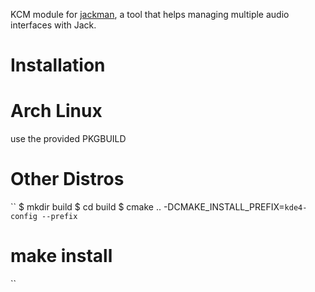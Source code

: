 KCM module for [jackman](https://github.com/progwolff/jackman), a tool that helps managing multiple audio interfaces with Jack.

# Installation

# Arch Linux

use the provided PKGBUILD

# Other Distros

``
$ mkdir build
$ cd build
$ cmake .. -DCMAKE_INSTALL_PREFIX=`kde4-config --prefix`
# make install
``
